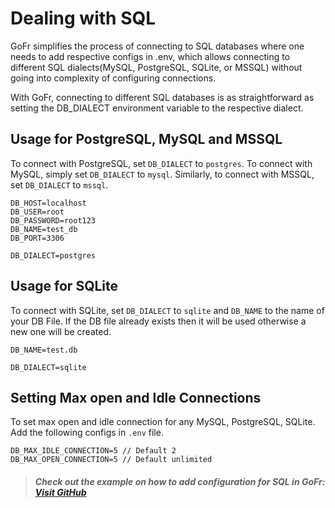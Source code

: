 # Dealing with SQL

GoFr simplifies the process of connecting to SQL databases where one needs to add respective configs in .env,
which allows connecting to different SQL dialects(MySQL, PostgreSQL, SQLite, or MSSQL) without going into complexity of configuring connections.

With GoFr, connecting to different SQL databases is as straightforward as setting the DB_DIALECT environment variable to the respective dialect.

## Usage for PostgreSQL, MySQL and MSSQL
To connect with PostgreSQL, set `DB_DIALECT` to `postgres`.  To connect with MySQL, simply set `DB_DIALECT` to `mysql`. 
Similarly, to connect with MSSQL, set `DB_DIALECT` to `mssql`.

```dotenv
DB_HOST=localhost
DB_USER=root
DB_PASSWORD=root123
DB_NAME=test_db
DB_PORT=3306

DB_DIALECT=postgres
```

## Usage for SQLite
To connect with SQLite, set `DB_DIALECT` to `sqlite` and `DB_NAME` to the name of your DB File. If the DB file already exists then it will be used otherwise a new one will be created.

```dotenv
DB_NAME=test.db

DB_DIALECT=sqlite
```

## Setting Max open and Idle Connections

To set max open and idle connection for any MySQL, PostgreSQL, SQLite.
Add the following configs in `.env` file.

```dotenv
DB_MAX_IDLE_CONNECTION=5 // Default 2
DB_MAX_OPEN_CONNECTION=5 // Default unlimited
```
> ##### Check out the example on how to add configuration for SQL in GoFr: [Visit GitHub](https://github.com/gofr-dev/gofr/blob/main/examples/http-server/configs/.env)
